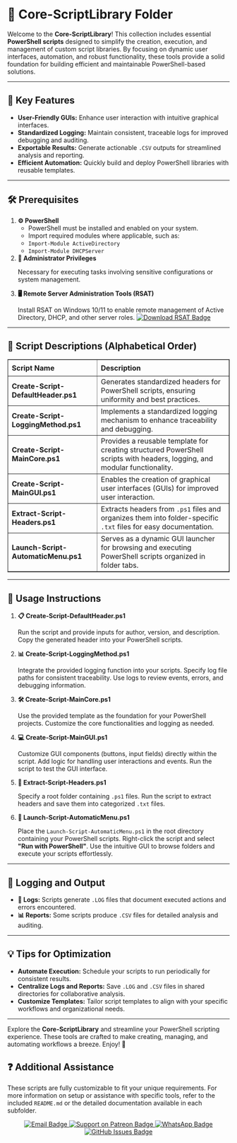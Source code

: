 <div>
  <h1>📂 Core-ScriptLibrary Folder</h1>
  <p>
    Welcome to the <strong>Core-ScriptLibrary</strong>! This collection includes essential 
    <strong>PowerShell scripts</strong> designed to simplify the creation, execution, and management of custom script libraries. 
    By focusing on dynamic user interfaces, automation, and robust functionality, these tools provide a solid foundation for building efficient and maintainable PowerShell-based solutions.
  </p>

  <hr />

  <h2>🌟 Key Features</h2>
  <ul>
    <li><strong>User-Friendly GUIs:</strong> Enhance user interaction with intuitive graphical interfaces.</li>
    <li><strong>Standardized Logging:</strong> Maintain consistent, traceable logs for improved debugging and auditing.</li>
    <li><strong>Exportable Results:</strong> Generate actionable <code>.CSV</code> outputs for streamlined analysis and reporting.</li>
    <li><strong>Efficient Automation:</strong> Quickly build and deploy PowerShell libraries with reusable templates.</li>
  </ul>

  <hr />

  <h2>🛠️ Prerequisites</h2>
  <ol>
    <li>
      <strong>⚙️ PowerShell</strong>
      <ul>
        <li>PowerShell must be installed and enabled on your system.</li>
        <li>Import required modules where applicable, such as:</li>
        <li><code>Import-Module ActiveDirectory</code></li>
        <li><code>Import-Module DHCPServer</code></li>
      </ul>
    </li>
    <li>
      <strong>🔑 Administrator Privileges</strong>
      <p>Necessary for executing tasks involving sensitive configurations or system management.</p>
    </li>
    <li>
      <strong>🖥️ Remote Server Administration Tools (RSAT)</strong>
      <p>
        Install RSAT on Windows 10/11 to enable remote management of Active Directory, DHCP, and other server roles.
        <a href="https://www.microsoft.com/en-us/download/details.aspx?id=45520" target="_blank">
          <img src="https://img.shields.io/badge/Download-RSAT-blue?style=flat-square&logo=microsoft" alt="Download RSAT Badge">
        </a>
      </p>
    </li>
  </ol>

  <hr />

  <h2>📄 Script Descriptions (Alphabetical Order)</h2>
  <table border="1" style="border-collapse: collapse; width: 100%; text-align: left;">
    <thead>
      <tr>
        <th style="padding: 8px;">Script Name</th>
        <th style="padding: 8px;">Description</th>
      </tr>
    </thead>
    <tbody>
      <tr>
        <td><strong>Create-Script-DefaultHeader.ps1</strong></td>
        <td>Generates standardized headers for PowerShell scripts, ensuring uniformity and best practices.</td>
      </tr>
      <tr>
        <td><strong>Create-Script-LoggingMethod.ps1</strong></td>
        <td>Implements a standardized logging mechanism to enhance traceability and debugging.</td>
      </tr>
      <tr>
        <td><strong>Create-Script-MainCore.ps1</strong></td>
        <td>Provides a reusable template for creating structured PowerShell scripts with headers, logging, and modular functionality.</td>
      </tr>
      <tr>
        <td><strong>Create-Script-MainGUI.ps1</strong></td>
        <td>Enables the creation of graphical user interfaces (GUIs) for improved user interaction.</td>
      </tr>
      <tr>
        <td><strong>Extract-Script-Headers.ps1</strong></td>
        <td>Extracts headers from <code>.ps1</code> files and organizes them into folder-specific <code>.txt</code> files for easy documentation.</td>
      </tr>
      <tr>
        <td><strong>Launch-Script-AutomaticMenu.ps1</strong></td>
        <td>Serves as a dynamic GUI launcher for browsing and executing PowerShell scripts organized in folder tabs.</td>
      </tr>
    </tbody>
  </table>

  <hr />

  <h2>🚀 Usage Instructions</h2>
  <ol>
    <li>
      <strong>📋 Create-Script-DefaultHeader.ps1</strong>
      <p>Run the script and provide inputs for author, version, and description. Copy the generated header into your PowerShell scripts.</p>
    </li>
    <li>
      <strong>📊 Create-Script-LoggingMethod.ps1</strong>
      <p>
        Integrate the provided logging function into your scripts. Specify log file paths for consistent traceability.
        Use logs to review events, errors, and debugging information.
      </p>
    </li>
    <li>
      <strong>🛠️ Create-Script-MainCore.ps1</strong>
      <p>Use the provided template as the foundation for your PowerShell projects. Customize the core functionalities and logging as needed.</p>
    </li>
    <li>
      <strong>💻 Create-Script-MainGUI.ps1</strong>
      <p>
        Customize GUI components (buttons, input fields) directly within the script. Add logic for handling user interactions and events.
        Run the script to test the GUI interface.
      </p>
    </li>
    <li>
      <strong>📄 Extract-Script-Headers.ps1</strong>
      <p>
        Specify a root folder containing <code>.ps1</code> files. Run the script to extract headers and save them into categorized <code>.txt</code> files.
      </p>
    </li>
    <li>
      <strong>📝 Launch-Script-AutomaticMenu.ps1</strong>
      <p>
        Place the <code>Launch-Script-AutomaticMenu.ps1</code> in the root directory containing your PowerShell scripts.
        Right-click the script and select <strong>"Run with PowerShell"</strong>. Use the intuitive GUI to browse folders and execute your scripts effortlessly.
      </p>
    </li>
  </ol>

  <hr />

  <h2>📝 Logging and Output</h2>
  <ul>
    <li><strong>📄 Logs:</strong> Scripts generate <code>.LOG</code> files that document executed actions and errors encountered.</li>
    <li><strong>📊 Reports:</strong> Some scripts produce <code>.CSV</code> files for detailed analysis and auditing.</li>
  </ul>

  <hr />

  <h2>💡 Tips for Optimization</h2>
  <ul>
    <li><strong>Automate Execution:</strong> Schedule your scripts to run periodically for consistent results.</li>
    <li><strong>Centralize Logs and Reports:</strong> Save <code>.LOG</code> and <code>.CSV</code> files in shared directories for collaborative analysis.</li>
    <li><strong>Customize Templates:</strong> Tailor script templates to align with your specific workflows and organizational needs.</li>
  </ul>

  <hr />
  <p>Explore the <strong>Core-ScriptLibrary</strong> and streamline your PowerShell scripting experience. These tools are crafted to make creating, managing, and automating workflows a breeze. Enjoy! 🎉</p>
</div>

<h2>❓ Additional Assistance</h2>
<p>
  These scripts are fully customizable to fit your unique requirements. For more information on setup or assistance with specific tools, refer to the included <code>README.md</code> or the detailed documentation available in each subfolder.
</p>

<div align="center">
  <a href="mailto:luizhamilton.lhr@gmail.com" target="_blank" rel="noopener noreferrer">
    <img src="https://img.shields.io/badge/Email-luizhamilton.lhr@gmail.com-D14836?style=for-the-badge&logo=gmail" alt="Email Badge">
  </a>
  <a href="https://www.patreon.com/c/brazilianscriptguy" target="_blank" rel="noopener noreferrer">
    <img src="https://img.shields.io/badge/Support%20Me-Patreon-red?style=for-the-badge&logo=patreon" alt="Support on Patreon Badge">
  </a>
  <a href="https://whatsapp.com/channel/0029VaEgqC50G0XZV1k4Mb1c" target="_blank" rel="noopener noreferrer">
    <img src="https://img.shields.io/badge/Join%20Us-WhatsApp-25D366?style=for-the-badge&logo=whatsapp" alt="WhatsApp Badge">
  </a>
  <a href="https://github.com/brazilianscriptguy/BlueTeam-Tools/issues" target="_blank" rel="noopener noreferrer">
    <img src="https://img.shields.io/badge/Report%20Issues-GitHub-blue?style=for-the-badge&logo=github" alt="GitHub Issues Badge">
  </a>
</div>
